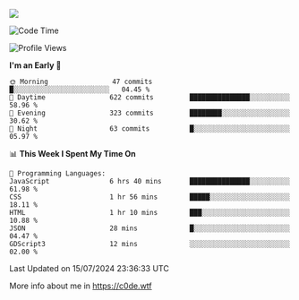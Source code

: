 <a href="https://wakatime.com"><img src="https://wakatime.com/share/@c0dezin/b7f18a7c-ab3a-40b8-8bc7-b1b7bf71f1d6.svg" /></a>

<!--START_SECTION:waka-->
![Code Time](http://img.shields.io/badge/Code%20Time-72%20hrs%207%20mins-blue)

![Profile Views](http://img.shields.io/badge/Profile%20Views-0-blue)

**I'm an Early 🐤** 

```text
🌞 Morning                47 commits          █░░░░░░░░░░░░░░░░░░░░░░░░   04.45 % 
🌆 Daytime                622 commits         ███████████████░░░░░░░░░░   58.96 % 
🌃 Evening                323 commits         ████████░░░░░░░░░░░░░░░░░   30.62 % 
🌙 Night                  63 commits          █░░░░░░░░░░░░░░░░░░░░░░░░   05.97 % 
```


📊 **This Week I Spent My Time On** 

```text
💬 Programming Languages: 
JavaScript               6 hrs 40 mins       ███████████████░░░░░░░░░░   61.98 % 
CSS                      1 hr 56 mins        █████░░░░░░░░░░░░░░░░░░░░   18.11 % 
HTML                     1 hr 10 mins        ███░░░░░░░░░░░░░░░░░░░░░░   10.88 % 
JSON                     28 mins             █░░░░░░░░░░░░░░░░░░░░░░░░   04.47 % 
GDScript3                12 mins             ░░░░░░░░░░░░░░░░░░░░░░░░░   02.00 % 
```


 Last Updated on 15/07/2024 23:36:33 UTC
<!--END_SECTION:waka-->

More info about me in https://c0de.wtf
